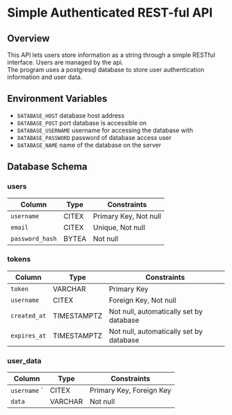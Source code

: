 # Simple Authenticated REST-ful API

## Overview

This API lets users store information as a string through a simple RESTful interface. Users are managed by the api.  
The program uses a postgresql database to store user authentication information and user data.

## Environment Variables

- `DATABASE_HOST` database host address
- `DATABASE_POST` port database is accessible on
- `DATABASE_USERNAME` username for accessing the database with
- `DATABASE_PASSWORD` password of database access user
- `DATABASE_NAME` name of the database on the server

## Database Schema

### users

| Column          | Type  | Constraints           |
| --------------- | ----- | --------------------- |
| `username`      | CITEX | Primary Key, Not null |
| `email`         | CITEX | Unique, Not null      |
| `password_hash` | BYTEA | Not null              |

### tokens

| Column       | Type        | Constraints                             |
| ------------ | ----------- | --------------------------------------- |
| `token`      | VARCHAR     | Primary Key                             |
| `username`   | CITEX       | Foreign Key, Not null                   |
| `created_at` | TIMESTAMPTZ | Not null, automatically set by database |
| `expires_at` | TIMESTAMPTZ | Not null, automatically set by database |

### user_data

| Column       | Type    | Constraints              |
| ------------ | ------- | ------------------------ |
| `username` ` | CITEX   | Primary Key, Foreign Key |
| `data`       | VARCHAR | Not null                 |

